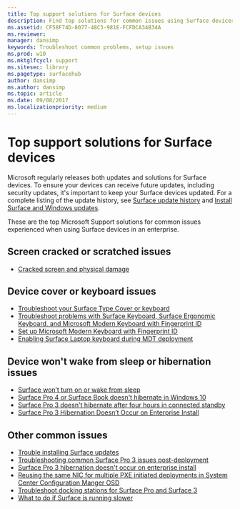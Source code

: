```yaml
---
title: Top support solutions for Surface devices
description: Find top solutions for common issues using Surface devices in the enterprise.
ms.assetid: CF58F74D-8077-48C3-981E-FCFDCA34B34A
ms.reviewer: 
manager: dansimp
keywords: Troubleshoot common problems, setup issues
ms.prod: w10
ms.mktglfcycl: support
ms.sitesec: library
ms.pagetype: surfacehub
author: dansimp
ms.author: dansimp
ms.topic: article
ms.date: 09/08/2017
ms.localizationpriority: medium
---
```


# Top support solutions for Surface devices

Microsoft regularly releases both updates and solutions for Surface devices. To ensure your devices can receive future updates, including security updates, it's important to keep your Surface devices updated.  For a complete listing of the update history, see [Surface update history](https://www.microsoft.com/surface/support/install-update-activate/surface-update-history) and [Install Surface and Windows updates](https://www.microsoft.com/surface/support/performance-and-maintenance/install-software-updates-for-surface?os=windows-10&=undefined).


These are the top Microsoft Support solutions for common issues experienced when using Surface devices in an enterprise.

## Screen cracked or scratched issues

- [Cracked screen and physical damage](https://www.microsoft.com/surface/support/warranty-service-and-recovery/surface-is-damaged)


## Device cover or keyboard issues

- [Troubleshoot your Surface Type Cover or keyboard](https://www.microsoft.com/surface/support/hardware-and-drivers/troubleshoot-surface-keyboards)
- [Troubleshoot problems with Surface Keyboard, Surface Ergonomic Keyboard, and Microsoft Modern Keyboard with Fingerprint ID](https://www.microsoft.com/surface/support/touch-mouse-and-search/surface-keyboard-troubleshooting)
- [Set up Microsoft Modern Keyboard with Fingerprint ID](https://www.microsoft.com/surface/support/touch-mouse-and-search/microsoft-modern-keyboard-fingerprintid-set-up)
- [Enabling Surface Laptop keyboard during MDT deployment](https://blogs.technet.microsoft.com/askcore/2017/08/18/enabling-surface-laptop-keyboard-during-mdt-deployment/)

 
## Device won't wake from sleep or hibernation issues

- [Surface won’t turn on or wake from sleep](https://www.microsoft.com/surface/support/warranty-service-and-recovery/surface-wont-turn-on-or-wake-from-sleep?os=windows-10&=undefined)
- [Surface Pro 4 or Surface Book doesn't hibernate in Windows 10](https://support.microsoft.com/help/3122682)
- [Surface Pro 3 doesn't hibernate after four hours in connected standby](https://support.microsoft.com/help/2998588/surface-pro-3-doesn-t-hibernate-after-four-hours-in-connected-standby)
- [Surface Pro 3 Hibernation Doesn’t Occur on Enterprise Install](https://blogs.technet.microsoft.com/askcore/2014/11/05/surface-pro-3-hibernation-doesnt-occur-on-enterprise-install/)


## Other common issues

- [Trouble installing Surface updates](https://www.microsoft.com/surface/support/performance-and-maintenance/troubleshoot-updates?os=windows-10&=undefined)
- [Troubleshooting common Surface Pro 3 issues post-deployment](http://blogs.technet.com/b/askcore/archive/2015/03/19/troubleshooting-common-surface-pro-3-issues-post-deployment.aspx)
- [Surface Pro 3 hibernation doesn't occur on enterprise install](https://blogs.technet.microsoft.com/askcore/2014/11/05/surface-pro-3-hibernation-doesnt-occur-on-enterprise-install/)
- [Reusing the same NIC for multiple PXE initiated deployments in System Center Configuration Manger OSD](https://blogs.technet.microsoft.com/system_center_configuration_manager_operating_system_deployment_support_blog/2015/08/27/reusing-the-same-nic-for-multiple-pxe-initiated-deployments-in-system-center-configuration-manger-osd)
- [Troubleshoot docking stations for Surface Pro and Surface 3](https://www.microsoft.com/surface/support/hardware-and-drivers/troubleshoot-docking-station?os=windows-8.1-update-1&=undefined)
- [What to do if Surface is running slower](https://www.microsoft.com/surface/support/performance-and-maintenance/what-to-do-if-surface-is-running-slower?os=windows-10&=undefined)




 


 





